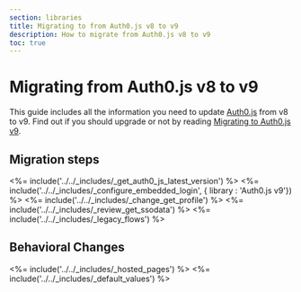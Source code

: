 ```yaml
---
section: libraries
title: Migrating to from Auth0.js v8 to v9
description: How to migrate from Auth0.js v8 to v9
toc: true
---
```

# Migrating from Auth0.js v8 to v9

This guide includes all the information you need to update [Auth0.js](/libraries/auth0js) from v8 to v9.  Find out if you should upgrade or not by reading [Migrating to Auth0.js v9](/libraries/auth0js/v9/migration-guide).

## Migration steps

<%= include('../../_includes/_get_auth0_js_latest_version') %>
<%= include('../../_includes/_configure_embedded_login', { library : 'Auth0.js v9'}) %>
<%= include('../../_includes/_change_get_profile') %>
<%= include('../../_includes/_review_get_ssodata') %>
<%= include('../../_includes/_legacy_flows') %>

## Behavioral Changes

<%= include('../../_includes/_hosted_pages') %>
<%= include('../../_includes/_default_values') %>

